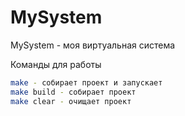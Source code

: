 # MySystem
MySystem - моя виртуальная система

Команды для работы
```sh
make - собирает проект и запускает
make build - собирает проект
make clear - очищает проект
```

